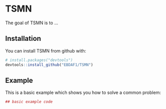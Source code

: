 
<!-- README.md is generated from README.Rmd. Please edit that file -->
TSMN
====

The goal of TSMN is to ...

Installation
------------

You can install TSMN from github with:

``` r
# install.packages("devtools")
devtools::install_github("EBDAF1/TSMN")
```

Example
-------

This is a basic example which shows you how to solve a common problem:

``` r
## basic example code
```
